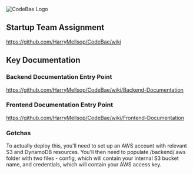 ![CodeBae Logo](https://i.imgur.com/IvPQXGI.png)

## Startup Team Assignment
https://github.com/HarryMellsop/CodeBae/wiki

## Key Documentation

### Backend Documentation Entry Point
https://github.com/HarryMellsop/CodeBae/wiki/Backend-Documentation

### Frontend Documentation Entry Point
https://github.com/HarryMellsop/CodeBae/wiki/Frontend-Documentation

### Gotchas

To actually deploy this, you'll need to set up an AWS account with relevant S3 and DynamoDB resources.  You'll then need to populate /backend/.aws folder with two files - config, which will contain your internal S3 bucket name, and credentials, which will contain your AWS access key.
